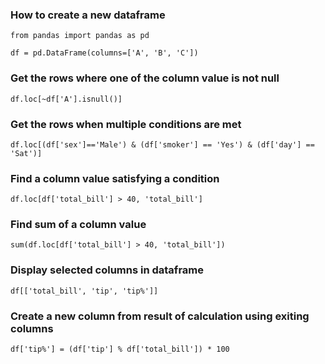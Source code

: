 ### How to create a new dataframe
```
from pandas import pandas as pd

df = pd.DataFrame(columns=['A', 'B', 'C'])
```

### Get the rows where one of the column value is not null
```
df.loc[~df['A'].isnull()]
```
### Get the rows when multiple conditions are met
```
df.loc[(df['sex']=='Male') & (df['smoker'] == 'Yes') & (df['day'] == 'Sat')]
```
### Find a column value satisfying a condition
```
df.loc[df['total_bill'] > 40, 'total_bill']
```
### Find sum of a column value
```
sum(df.loc[df['total_bill'] > 40, 'total_bill'])
```
### Display selected columns in dataframe
```
df[['total_bill', 'tip', 'tip%']]
```
### Create a new column from result of calculation using exiting columns
```
df['tip%'] = (df['tip'] % df['total_bill']) * 100
```
